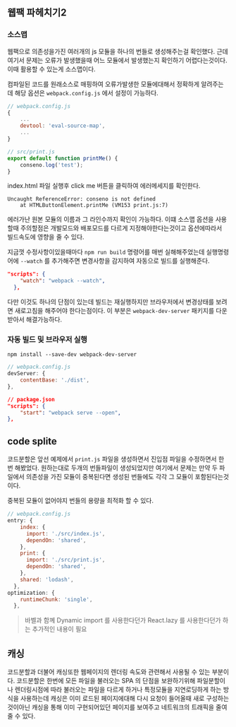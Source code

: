 ## 웹팩 파헤치기2

### 소스맵
웹팩으로 의존성을가진 여러개의 js 모듈을 하나의 번들로 생성해주는걸 확인했다. 근데 여기서 문제는 오류가 발생했을때 어느 모듈에서 발생했는지 확인하기 어렵다는것이다. 이때 활용할 수 있는게 소스맵이다. 
  
컴파일된 코드를 원래소스로 매핑하여 오류가발생한 모듈에대해서 정확하게 알려주는데 해당 옵션은 `webpack.config.js` 에서 설정이 가능하다.
```javascript
// webpack.config.js
{
    ...
    devtool: 'eval-source-map',
    ...
}

// src/print.js
export default function printMe() {
    conseno.log('test');
}
```

index.html 파일 실행후 click me 버튼을 클릭하여 에러메세지를 확인한다.
```console
Uncaught ReferenceError: conseno is not defined
    at HTMLButtonElement.printMe (VM153 print.js:7)
```
에러가난 원본 모듈의 이름과 그 라인수까지 확인이 가능하다. 이떄 소스맵 옵션을 사용할때 주의할점은 개발모드와 배포모드를 다르게 지정해야한다는것이고 옵션에따라서 빌드속도에 영향을 줄 수 있다.

지금껏 수정사항이있을때마다 `npm run build` 명령어를 매번 실해해주었는데 실행명령어에 `--watch` 를 추가해주면 변경사항을 감지하여 자동으로 빌드를 실행해준다.
```json
"scripts": {
    "watch": "webpack --watch",
  },
```

다만 이것도 하나의 단점이 있는데 빌드는 재실행하지만 브라우저에서 변경상태를 보려면 새로고침을 해주어야 한다는점이다. 이 부분은 `webpack-dev-server` 패키지를 다운받아서 해결가능하다.

### 자동 빌드 및 브라우저 실행
```console
npm install --save-dev webpack-dev-server
```
```javascript
// webpack.config.js
devServer: {
    contentBase: './dist',
},
```

```json
// package.json
"scripts": {
    "start": "webpack serve --open",
},
```


## code splite
코드분할은 앞선 예제에서 `print.js` 파일을 생성하면서 진입점 파일을 수정하면서 한번 해봤었다. 원하는대로 두개의 번들파일이 생성되었지만 여기에서 문제는 만약 두 파일에서 의존성을 가진 모듈이 중복된다면 생성된 번들에도 각각 그 모듈이 포함된다는것이다. 
  
중복된 모듈이 없어야지 번들의 용량을 최적화 할 수 있다.
```javascript
// webpack.config.js
entry: {
    index: {
      import: './src/index.js',
      dependOn: 'shared',
    },
    print: {
      import: './src/print.js',
      dependOn: 'shared',
    },
    shared: 'lodash',
  },
optimization: {
    runtimeChunk: 'single',
  },
```
>바벨과 함꼐 Dynamic import 를 사용한다던가 React.lazy 를 사용한다던가 하는 추가적인 내용이 필요

## 캐싱
코드분할과 더불어 캐싱또한 웹페이지의 렌더링 속도와 관련해서 사용될 수 있는 부분이다. 코드분할은 한번에 모든 파일을 불러오는 SPA 의 단점을 보완하기위해 파일분할이나 렌더링시점에 따라 불러오는 파일을 다르게 하거나 특정모듈을 지연로딩하게 하는 방식을 사용하는데 캐싱은 이미 로드된 페이지에대해 다시 요청이 들어올때 새로 구성하는것이아닌 캐싱을 통해 이미 구현되어있던 페이지를 보여주고 네트워크의 트래픽을 줄여줄 수 있다.